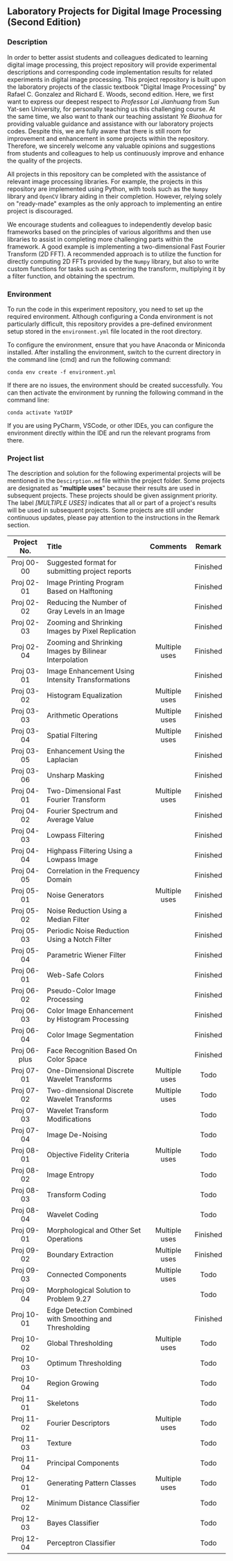 ## Laboratory Projects for Digital Image Processing (Second Edition)

### Description

In order to better assist students and colleagues dedicated to learning digital image processing, this project repository will provide experimental descriptions and corresponding code implementation results for related experiments in digital image processing. This project repository is built upon the laboratory projects of the classic textbook "Digital Image Processing" by Rafael C. Gonzalez and Richard E. Woods, second edition. Here, we first want to express our deepest respect to *Professor Lai Jianhuang* from Sun Yat-sen University, for personally teaching us this challenging course. At the same time, we also want to thank our teaching assistant *Ye Biaohua* for providing valuable guidance and assistance with our laboratory projects codes. Despite this, we are fully aware that there is still room for improvement and enhancement in some projects within the repository. Therefore, we sincerely welcome any valuable opinions and suggestions from students and colleagues to help us continuously improve and enhance the quality of the projects.

All projects in this repository can be completed with the assistance of relevant image processing libraries. For example, the projects in this repository are implemented using Python, with tools such as the `Numpy` library and `OpenCV` library aiding in their completion. However, relying solely on "ready-made" examples as the only approach to implementing an entire project is discouraged.

We encourage students and colleagues to independently develop basic frameworks based on the principles of various algorithms and then use libraries to assist in completing more challenging parts within the framework. A good example is implementing a two-dimensional Fast Fourier Transform (2D FFT). A recommended approach is to utilize the function for directly computing 2D FFTs provided by the `Numpy` library, but also to write custom functions for tasks such as centering the transform, multiplying it by a filter function, and obtaining the spectrum.

### Environment

To run the code in this experiment repository, you need to set up the required environment. Although configuring a Conda environment is not particularly difficult, this repository provides a pre-defined environment setup stored in the `environment.yml` file located in the root directory.

To configure the environment, ensure that you have Anaconda or Miniconda installed. After installing the environment, switch to the current directory in the command line (cmd) and run the following command:

```shell
conda env create -f environment.yml
```

If there are no issues, the environment should be created successfully. You can then activate the environment by running the following command in the command line:

```shell
conda activate YatDIP
```

If you are using PyCharm, VSCode, or other IDEs, you can configure the environment directly within the IDE and run the relevant programs from there.

### Project list

The description and solution for the following experimental projects will be mentioned in the `Descirption.md` file within the project folder. Some projects are designated as "**multiple uses**" because their results are used in subsequent projects. These projects should be given assignment priority. The label *[MULTIPLE USES]* indicates that all or part of a project's results will be used in subsequent projects. Some projects are still under continuous updates, please pay attention to the instructions in the Remark section.


| Project No.  | Title                                                   |   Comments    |  Remark  |
|:------------:|:--------------------------------------------------------|:-------------:|:--------:|
|  Proj 00-00  | Suggested format for submitting project reports         |               | Finished |
|  Proj 02-01  | Image Printing Program Based on Halftoning              |               | Finished |
|  Proj 02-02  | Reducing the Number of Gray Levels in an Image          |               | Finished |
|  Proj 02-03  | Zooming and Shrinking Images by Pixel Replication       |               | Finished |
|  Proj 02-04  | Zooming and Shrinking Images by Bilinear Interpolation  | Multiple uses | Finished |
|  Proj 03-01  | Image Enhancement Using Intensity Transformations       |               | Finished |
|  Proj 03-02  | Histogram Equalization                                  | Multiple uses | Finished |
|  Proj 03-03  | Arithmetic Operations                                   | Multiple uses | Finished |
|  Proj 03-04  | Spatial Filtering                                       | Multiple uses | Finished |
|  Proj 03-05  | Enhancement Using the Laplacian                         |               | Finished |
|  Proj 03-06  | Unsharp Masking                                         |               | Finished |
|  Proj 04-01  | Two-Dimensional Fast Fourier Transform                  | Multiple uses | Finished |
|  Proj 04-02  | Fourier Spectrum and Average Value                      |               | Finished |
|  Proj 04-03  | Lowpass Filtering                                       |               | Finished |
|  Proj 04-04  | Highpass Filtering Using a Lowpass Image                |               | Finished |
|  Proj 04-05  | Correlation in the Frequency Domain                     |               | Finished |
|  Proj 05-01  | Noise Generators                                        | Multiple uses | Finished |
|  Proj 05-02  | Noise Reduction Using a Median Filter                   |               | Finished |
|  Proj 05-03  | Periodic Noise Reduction Using a Notch Filter           |               | Finished |
|  Proj 05-04  | Parametric Wiener Filter                                |               | Finished |
|  Proj 06-01  | Web-Safe Colors                                         |               | Finished |
|  Proj 06-02  | Pseudo-Color Image Processing                           |               | Finished |
|  Proj 06-03  | Color Image Enhancement by Histogram Processing         |               | Finished |
|  Proj 06-04  | Color Image Segmentation                                |               | Finished |
| Proj 06-plus | Face Recognition Based On Color Space                   |               | Finished |
|  Proj 07-01  | One-Dimensional Discrete Wavelet Transforms             | Multiple uses |   Todo   |
|  Proj 07-02  | Two-dimensional Discrete Wavelet Transforms             | Multiple uses |   Todo   |
|  Proj 07-03  | Wavelet Transform Modifications                         |               |   Todo   |
|  Proj 07-04  | Image De-Noising                                        |               |   Todo   |
|  Proj 08-01  | Objective Fidelity Criteria                             | Multiple uses |   Todo   |
|  Proj 08-02  | Image Entropy                                           |               |   Todo   |
|  Proj 08-03  | Transform Coding                                        |               |   Todo   |
|  Proj 08-04  | Wavelet Coding                                          |               |   Todo   |
|  Proj 09-01  | Morphological and Other Set Operations                  | Multiple uses | Finished |
|  Proj 09-02  | Boundary Extraction                                     | Multiple uses | Finished |
|  Proj 09-03  | Connected Components                                    | Multiple uses |   Todo   |
|  Proj 09-04  | Morphological Solution to Problem 9.27                  |               |   Todo   |
|  Proj 10-01  | Edge Detection Combined with Smoothing and Thresholding |               | Finished |
|  Proj 10-02  | Global Thresholding                                     | Multiple uses |   Todo   |
|  Proj 10-03  | Optimum Thresholding                                    |               |   Todo   |
|  Proj 10-04  | Region Growing                                          |               |   Todo   |
|  Proj 11-01  | Skeletons                                               |               |   Todo   |
|  Proj 11-02  | Fourier Descriptors                                     | Multiple uses |   Todo   |
|  Proj 11-03  | Texture                                                 |               |   Todo   |
|  Proj 11-04  | Principal Components                                    |               |   Todo   |
|  Proj 12-01  | Generating Pattern Classes                              | Multiple uses |   Todo   |
|  Proj 12-02  | Minimum Distance Classifier                             |               |   Todo   |
|  Proj 12-03  | Bayes Classifier                                        |               |   Todo   |
|  Proj 12-04  | Perceptron Classifier                                   |               |   Todo   |
